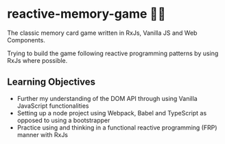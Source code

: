 # reactive-memory-game 🚀🚀

The classic memory card game written in RxJs, Vanilla JS and Web Components.

Trying to build the game following reactive programming patterns by using RxJs where possible.

## Learning Objectives
* Further my understanding of the DOM API through using Vanilla JavaScript functionalities
* Setting up a node project using Webpack, Babel and TypeScript as opposed to using a bootstrapper 
* Practice using and thinking in a functional reactive programming (FRP) manner with RxJs

